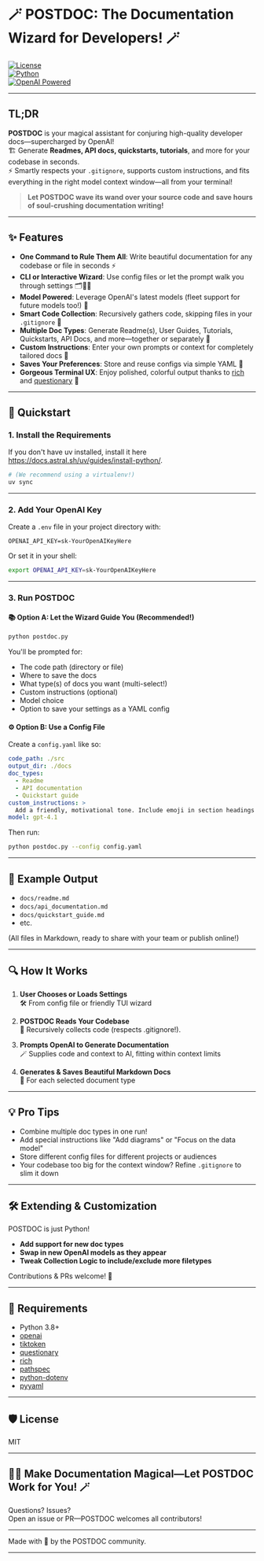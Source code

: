 # 🪄 POSTDOC: The Documentation Wizard for Developers! 🪄

[![License](https://img.shields.io/badge/license-MIT-blue.svg)](LICENSE)  
[![Python](https://img.shields.io/badge/python-3.8%2B-brightgreen)](https://www.python.org/)  
[![OpenAI Powered](https://img.shields.io/badge/AI-OpenAI-informational)](https://openai.com/)

---

## TL;DR

**POSTDOC** is your magical assistant for conjuring high-quality developer docs—supercharged by OpenAI!  
🏗️ Generate **Readmes, API docs, quickstarts, tutorials**, and more for your codebase in seconds.  
⚡ Smartly respects your `.gitignore`, supports custom instructions, and fits everything in the right model context window—all from your terminal!

> **Let POSTDOC wave its wand over your source code and save hours of soul-crushing documentation writing!**

---

## ✨ Features

- **One Command to Rule Them All**: Write beautiful documentation for any codebase or file in seconds ⚡
- **CLI or Interactive Wizard**: Use config files or let the prompt walk you through settings 🗂️🧙‍♂️
- **Model Powered**: Leverage OpenAI's latest models (fleet support for future models too!) 🤖
- **Smart Code Collection**: Recursively gathers code, skipping files in your `.gitignore` 🦾
- **Multiple Doc Types**: Generate Readme(s), User Guides, Tutorials, Quickstarts, API Docs, and more—together or separately 🧩
- **Custom Instructions**: Enter your own prompts or context for completely tailored docs 📝
- **Saves Your Preferences**: Store and reuse configs via simple YAML 🚀
- **Gorgeous Terminal UX**: Enjoy polished, colorful output thanks to [rich](https://github.com/Textualize/rich) and [questionary](https://github.com/tmbo/questionary) 🌈

---

## 🏁 Quickstart

### 1. Install the Requirements

If you don't have uv installed, install it here https://docs.astral.sh/uv/guides/install-python/.

```bash
# (We recommend using a virtualenv!)
uv sync
```

---

### 2. Add Your OpenAI Key

Create a `.env` file in your project directory with:

```env
OPENAI_API_KEY=sk-YourOpenAIKeyHere
```

Or set it in your shell:

```bash
export OPENAI_API_KEY=sk-YourOpenAIKeyHere
```

---

### 3. Run POSTDOC

#### 📚 Option A: Let the Wizard Guide You (Recommended!)

```bash
python postdoc.py
```

You'll be prompted for:

- The code path (directory or file)
- Where to save the docs
- What type(s) of docs you want (multi-select!)
- Custom instructions (optional)
- Model choice
- Option to save your settings as a YAML config

#### ⚙️ Option B: Use a Config File

Create a `config.yaml` like so:

```yaml
code_path: ./src
output_dir: ./docs
doc_types:
  - Readme
  - API documentation
  - Quickstart guide
custom_instructions: >
  Add a friendly, motivational tone. Include emoji in section headings!
model: gpt-4.1
```

Then run:

```bash
python postdoc.py --config config.yaml
```

---

## 📂 Example Output

- `docs/readme.md`
- `docs/api_documentation.md`
- `docs/quickstart_guide.md`
- etc.

(All files in Markdown, ready to share with your team or publish online!)

---

## 🔍 How It Works

1. **User Chooses or Loads Settings**  
   🛠️ From config file or friendly TUI wizard

2. **POSTDOC Reads Your Codebase**  
   📁 Recursively collects code (respects .gitignore!).

3. **Prompts OpenAI to Generate Documentation**  
   🪄 Supplies code and context to AI, fitting within context limits

4. **Generates & Saves Beautiful Markdown Docs**  
   💾 For each selected document type

---

## 💡 Pro Tips

- Combine multiple doc types in one run!
- Add special instructions like "Add diagrams" or "Focus on the data model"
- Store different config files for different projects or audiences
- Your codebase too big for the context window? Refine `.gitignore` to slim it down

---

## 🛠️ Extending & Customization

POSTDOC is just Python!

- **Add support for new doc types**
- **Swap in new OpenAI models as they appear**
- **Tweak Collection Logic to include/exclude more filetypes**

Contributions & PRs welcome! 🚀

---

## 📎 Requirements

- Python 3.8+
- [openai](https://github.com/openai/openai-python)
- [tiktoken](https://github.com/openai/tiktoken)
- [questionary](https://github.com/tmbo/questionary)
- [rich](https://github.com/Textualize/rich)
- [pathspec](https://github.com/cpburnz/python-path-specification)
- [python-dotenv](https://github.com/theskumar/python-dotenv)
- [pyyaml](https://github.com/yaml/pyyaml)

---

## 🛡️ License

MIT

---

## 🧙‍♂️ Make Documentation Magical—Let POSTDOC Work for You! 🪄

Questions? Issues?  
Open an issue or PR—POSTDOC welcomes all contributors!

---

Made with 💜 by the POSTDOC community.

---

<!--
Feel free to add badges, screenshots, gifs, etc. for extra sparkle!
-->
